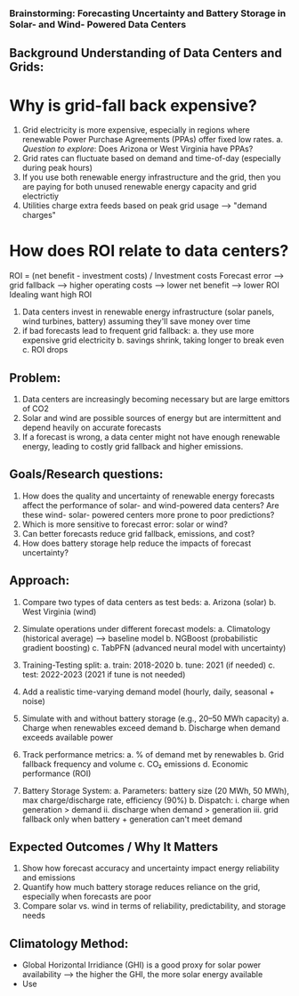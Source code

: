 
### Brainstorming: Forecasting Uncertainty and Battery Storage in Solar- and Wind- Powered Data Centers

## Background Understanding of Data Centers and Grids:
# Why is grid-fall back expensive?
1. Grid electricity is more expensive, especially in regions where renewable Power Purchase Agreements (PPAs) offer fixed low rates.
a. *Question to explore*: Does Arizona or West Virginia have PPAs?
2. Grid rates can fluctuate based on demand and time-of-day (especially during peak hours)
3. If you use both renewable energy infrastructure and the grid, then you are paying for both unused renewable energy capacity and grid electrictiy
4. Utilities charge extra feeds based on peak grid usage --> "demand charges"

# How does ROI relate to data centers?
ROI = (net benefit - investment costs) / Investment costs
Forecast error --> grid fallback --> higher operating costs --> lower net benefit --> lower ROI 
Idealing want high ROI

1. Data centers invest in renewable energy infrastructure (solar panels, wind turbines, battery) assuming they'll save money over time
2. if bad forecasts lead to frequent grid fallback:
   a. they use more expensive grid electricity
   b. savings shrink, taking longer to break even
   c. ROI drops

## Problem:
1. Data centers are increasingly becoming necessary but are large emittors of CO2
2. Solar and wind are possible sources of energy but are intermittent and depend heavily on accurate forecasts
3. If a forecast is wrong, a data center might not have enough renewable energy, leading to costly grid fallback and higher emissions.

## Goals/Research questions:
1. How does the quality and uncertainty of renewable energy forecasts affect the performance of solar- and wind-powered data centers? Are these wind- solar- powered centers more prone to poor predictions?
2. Which is more sensitive to forecast error: solar or wind?
3. Can better forecasts reduce grid fallback, emissions, and cost?
4. How does battery storage help reduce the impacts of forecast uncertainty?

## Approach:
1. Compare two types of data centers as test beds:
  a. Arizona (solar)
  b. West Virginia (wind)

2. Simulate operations under different forecast models:
  a. Climatology (historical average) --> baseline model
  b. NGBoost (probabilistic gradient boosting)
  c. TabPFN (advanced neural model with uncertainty)

3. Training-Testing split:
   a. train: 2018-2020
   b. tune: 2021 (if needed)
   c. test: 2022-2023 (2021 if tune is not needed)

5. Add a realistic time-varying demand model (hourly, daily, seasonal + noise)

6. Simulate with and without battery storage (e.g., 20–50 MWh capacity)
  a. Charge when renewables exceed demand
  b. Discharge when demand exceeds available power

7. Track performance metrics:
  a. % of demand met by renewables
  b. Grid fallback frequency and volume
  c. CO₂ emissions
  d. Economic performance (ROI)

8. Battery Storage System:
   a. Parameters: battery size (20 MWh, 50 MWh), max charge/discharge rate, efficiency (90%)
   b. Dispatch:
      i. charge when generation > demand
      ii. discharge when demand > generation
      iii. grid fallback only when battery + generation can't meet demand


## Expected Outcomes / Why It Matters
1. Show how forecast accuracy and uncertainty impact energy reliability and emissions
2. Quantify how much battery storage reduces reliance on the grid, especially when forecasts are poor
3. Compare solar vs. wind in terms of reliability, predictability, and storage needs

## Climatology Method:
- Global Horizontal Irridiance (GHI) is a good proxy for solar power availability --> the higher the GHI, the more solar energy available
- Use 
